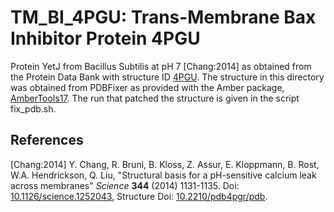 # TM_BI_4PGU: Trans-Membrane Bax Inhibitor Protein 4PGU

Protein YetJ from Bacillus Subtilis at pH 7 [Chang:2014] as obtained from the
Protein Data Bank with structure ID [4PGU](http://www.rcsb.org/pdb/explore/explore.do?structureId=4pgu).
The structure in this directory was obtained from PDBFixer as provided with
the Amber package, [AmberTools17](http://ambermd.org/). The run that
patched the structure is given in the script fix_pdb.sh.

## References

[Chang:2014] Y. Chang, R. Bruni, B. Kloss, Z. Assur, E. Kloppmann, B. Rost,
W.A. Hendrickson, Q. Liu, "Structural basis for a pH-sensitive calcium leak
across membranes" _Science_ **344** (2014) 1131-1135. 
Doi: [10.1126/science.1252043](https://dx.doi.org/10.1126/science.1252043),
Structure Doi: [10.2210/pdb4pgr/pdb](https://dx.doi.org/10.2210/pdb4pgr/pdb).
